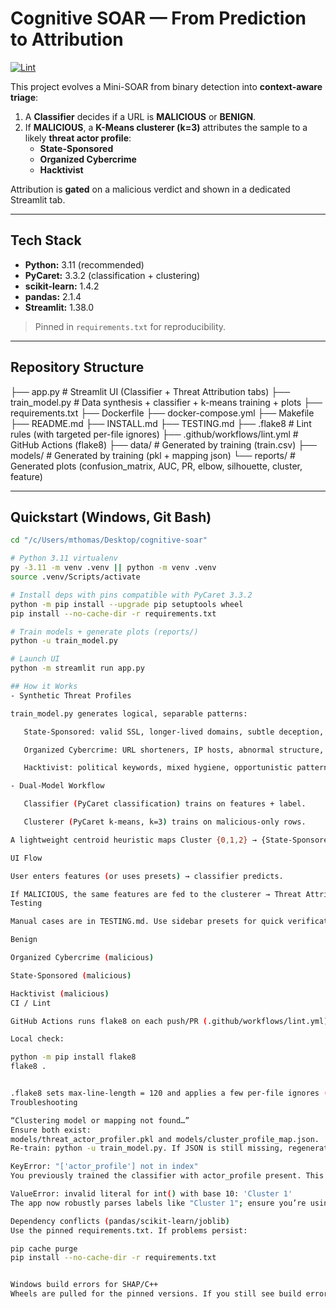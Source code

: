 # Cognitive SOAR — From Prediction to Attribution

[![Lint](https://github.com/MegaJ4242/SEAS8414HW8/actions/workflows/lint.yml/badge.svg)](https://github.com/MegaJ4242/SEAS8414HW8/actions/workflows/lint.yml)

This project evolves a Mini-SOAR from binary detection into **context-aware triage**:
1) A **Classifier** decides if a URL is **MALICIOUS** or **BENIGN**.  
2) If **MALICIOUS**, a **K-Means clusterer (k=3)** attributes the sample to a likely **threat actor profile**:
   - **State-Sponsored**
   - **Organized Cybercrime**
   - **Hacktivist**

Attribution is **gated** on a malicious verdict and shown in a dedicated Streamlit tab.

---

## Tech Stack

- **Python:** 3.11 (recommended)  
- **PyCaret:** 3.3.2 (classification + clustering)  
- **scikit-learn:** 1.4.2  
- **pandas:** 2.1.4  
- **Streamlit:** 1.38.0

> Pinned in `requirements.txt` for reproducibility.

---

## Repository Structure

├── app.py # Streamlit UI (Classifier + Threat Attribution tabs)
├── train_model.py # Data synthesis + classifier + k-means training + plots
├── requirements.txt
├── Dockerfile
├── docker-compose.yml
├── Makefile
├── README.md
├── INSTALL.md
├── TESTING.md
├── .flake8 # Lint rules (with targeted per-file ignores)
├── .github/workflows/lint.yml # GitHub Actions (flake8)
├── data/ # Generated by training (train.csv)
├── models/ # Generated by training (pkl + mapping json)
└── reports/ # Generated plots (confusion_matrix, AUC, PR, elbow, silhouette, cluster, feature)

---

## Quickstart (Windows, Git Bash)

```bash
cd "/c/Users/mthomas/Desktop/cognitive-soar"

# Python 3.11 virtualenv
py -3.11 -m venv .venv || python -m venv .venv
source .venv/Scripts/activate

# Install deps with pins compatible with PyCaret 3.3.2
python -m pip install --upgrade pip setuptools wheel
pip install --no-cache-dir -r requirements.txt

# Train models + generate plots (reports/)
python -u train_model.py

# Launch UI
python -m streamlit run app.py

## How it Works
- Synthetic Threat Profiles

train_model.py generates logical, separable patterns:

   State-Sponsored: valid SSL, longer-lived domains, subtle deception, fewer redirects.

   Organized Cybercrime: URL shorteners, IP hosts, abnormal structure, many redirects.

   Hacktivist: political keywords, mixed hygiene, opportunistic patterns.

- Dual-Model Workflow

   Classifier (PyCaret classification) trains on features + label.

   Clusterer (PyCaret k-means, k=3) trains on malicious-only rows.

A lightweight centroid heuristic maps Cluster {0,1,2} → {State-Sponsored, Organized Cybercrime, Hacktivist} and saves it to models/cluster_profile_map.json.

UI Flow

User enters features (or uses presets) → classifier predicts.

If MALICIOUS, the same features are fed to the clusterer → Threat Attribution tab displays the mapped actor profile.
Testing

Manual cases are in TESTING.md. Use sidebar presets for quick verification:

Benign

Organized Cybercrime (malicious)

State-Sponsored (malicious)

Hacktivist (malicious)
CI / Lint

GitHub Actions runs flake8 on each push/PR (.github/workflows/lint.yml).

Local check:

python -m pip install flake8
flake8 .


.flake8 sets max-line-length = 120 and applies a few per-file ignores (for long UI strings and helper scripts).
Troubleshooting

“Clustering model or mapping not found…”
Ensure both exist:
models/threat_actor_profiler.pkl and models/cluster_profile_map.json.
Re-train: python -u train_model.py. If JSON is still missing, regenerate via scripts/generate_cluster_map.py (or re-train).

KeyError: "['actor_profile'] not in index"
You previously trained the classifier with actor_profile present. This repo trains on features + label only; re-train with python -u train_model.py. The UI also includes a small back-compat shim.

ValueError: invalid literal for int() with base 10: 'Cluster 1'
The app now robustly parses labels like "Cluster 1"; ensure you’re using the current app.py.

Dependency conflicts (pandas/scikit-learn/joblib)
Use the pinned requirements.txt. If problems persist:

pip cache purge
pip install --no-cache-dir -r requirements.txt


Windows build errors for SHAP/C++
Wheels are pulled for the pinned versions. If you still see build errors, install the MSVC build tools or use the exact pins provided here.

